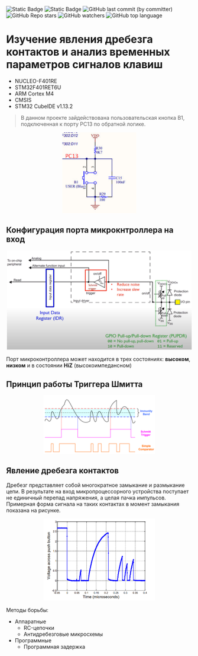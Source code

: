![Static Badge](https://img.shields.io/badge/Unic_Lab-green)
![Static Badge](https://img.shields.io/badge/STM32-red)
![GitHub last commit (by committer)](https://img.shields.io/github/last-commit/Vernicovskiy/STM32_TIM)
![GitHub Repo stars](https://img.shields.io/github/stars/Vernicovskiy/STM32_TIM)
![GitHub watchers](https://img.shields.io/github/watchers/Vernicovskiy/STM32_TIM)
![GitHub top language](https://img.shields.io/github/languages/top/Vernicovskiy/STM32_TIM)

# Изучение явления дребезга контактов и анализ временных параметров сигналов клавиш
* NUCLEO-F401RE
 * STM32F401RET6U
 * ARM Cortex M4
 * CMSIS
 * STM32 CubeIDE v1.13.2

> В данном проекте зайдействована пользовательская кнопка B1, подключенная к порту PC13 по обратной логике.

<center><img src="PNG/image.png" alt="Diagram of System Timer (SysTick)" width="200"/></center>

## Конфигурация порта микрокнтроллера на вход 

<center><img src="PNG/image-1.png" alt="Diagram of System Timer (SysTick)" width="500"/></center>

Порт микроконтроллера может находится в трех состояниях: __высоком__, __низком__ и в состоянии __HiZ__ (высокоимпедансном)

## Принцип работы Триггера Шмитта 
<center><img src="PNG/image-3.png" alt="Diagram of System Timer (SysTick)" width="300"/></center>

## Явление дребезга контактов 
Дребезг представляет собой многократное замыкание и размыкание цепи. В результате на вход микропроцессорного устройства поступает не единичный перепад напряжения, а целая пачка импульсов. Примерная форма сигнала на таких контактах в момент замыкания показана на рисунке. 
<center><img src="PNG/image-4.png" alt="Diagram of System Timer (SysTick)" width="300"/></center>

 Методы борьбы:
* Аппаратные 
    * RC-цепочки
    * Антидребезговые микросхемы 
* Программные
    * Программная задержка 





